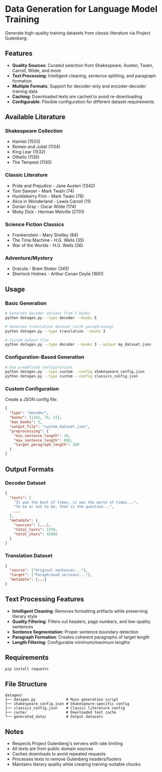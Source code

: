 # Data Generation for Language Model Training

Generate high-quality training datasets from classic literature via Project Gutenberg.

## Features

- **Quality Sources**: Curated selection from Shakespeare, Austen, Twain, Carroll, Wilde, and more
- **Text Processing**: Intelligent cleaning, sentence splitting, and paragraph formation
- **Multiple Formats**: Support for decoder-only and encoder-decoder training data
- **Caching**: Downloaded texts are cached to avoid re-downloading
- **Configurable**: Flexible configuration for different dataset requirements

## Available Literature

### Shakespeare Collection
- Hamlet (1533)
- Romeo and Juliet (1134) 
- King Lear (1532)
- Othello (1135)
- The Tempest (1130)

### Classic Literature
- Pride and Prejudice - Jane Austen (1342)
- Tom Sawyer - Mark Twain (74)
- Huckleberry Finn - Mark Twain (76)
- Alice in Wonderland - Lewis Carroll (11)
- Dorian Gray - Oscar Wilde (174)
- Moby Dick - Herman Melville (2701)

### Science Fiction Classics
- Frankenstein - Mary Shelley (84)
- The Time Machine - H.G. Wells (35)
- War of the Worlds - H.G. Wells (36)

### Adventure/Mystery
- Dracula - Bram Stoker (345)
- Sherlock Holmes - Arthur Conan Doyle (1661)

## Usage

### Basic Generation
```bash
# Generate decoder dataset from 5 books
python datagen.py --type decoder --books 5

# Generate translation dataset (with paraphrasing)
python datagen.py --type translation --books 3

# Custom output file
python datagen.py --type decoder --books 3 --output my_dataset.json
```

### Configuration-Based Generation
```bash
# Use predefined configurations
python datagen.py --type custom --config shakespeare_config.json
python datagen.py --type custom --config classics_config.json
```

### Custom Configuration
Create a JSON config file:
```json
{
  "type": "decoder",
  "books": [1342, 74, 11],
  "max_books": 3,
  "output_file": "custom_dataset.json",
  "preprocessing": {
    "min_sentence_length": 30,
    "max_sentence_length": 800,
    "target_paragraph_length": 200
  }
}
```

## Output Formats

### Decoder Dataset
```json
{
  "texts": [
    "It was the best of times, it was the worst of times...",
    "To be or not to be, that is the question...",
    ...
  ],
  "metadata": {
    "sources": [...],
    "total_texts": 1250,
    "total_chars": 45000
  }
}
```

### Translation Dataset
```json
{
  "source": ["Original sentences..."],
  "target": ["Paraphrased versions..."],
  "metadata": {...}
}
```

## Text Processing Features

- **Intelligent Cleaning**: Removes formatting artifacts while preserving literary style
- **Quality Filtering**: Filters out headers, page numbers, and low-quality sentences
- **Sentence Segmentation**: Proper sentence boundary detection
- **Paragraph Formation**: Creates coherent paragraphs of target length
- **Length Filtering**: Configurable minimum/maximum lengths

## Requirements

```bash
pip install requests
```

## File Structure

```
datagen/
├── datagen.py              # Main generation script
├── shakespeare_config.json # Shakespeare-specific config
├── classics_config.json    # Classic literature config
├── cache/                  # Downloaded text cache
└── generated_data/         # Output datasets
```

## Notes

- Respects Project Gutenberg's servers with rate limiting
- All texts are from public domain sources
- Caches downloads to avoid repeated requests
- Processes texts to remove Gutenberg headers/footers
- Maintains literary quality while creating training-suitable chunks